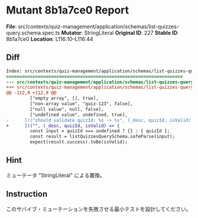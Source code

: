 # Mutant 8b1a7ce0 Report

**File**: src/contexts/quiz-management/application/schemas/list-quizzes-query.schema.spec.ts
**Mutator**: StringLiteral
**Original ID**: 227
**Stable ID**: 8b1a7ce0
**Location**: L116:10–L116:44

## Diff

```diff
Index: src/contexts/quiz-management/application/schemas/list-quizzes-query.schema.spec.ts
===================================================================
--- src/contexts/quiz-management/application/schemas/list-quizzes-query.schema.spec.ts	original
+++ src/contexts/quiz-management/application/schemas/list-quizzes-query.schema.spec.ts	mutated #227
@@ -112,9 +112,9 @@
         ["empty array", [], true],
         ["non-array value", "quiz-123", false],
         ["null value", null, false],
         ["undefined value", undefined, true],
-      ])("should validate quizId: %s -> %s", (_desc, quizId, isValid) => {
+      ])("", (_desc, quizId, isValid) => {
         const input = quizId === undefined ? {} : { quizId };
         const result = listQuizzesQuerySchema.safeParse(input);
         expect(result.success).toBe(isValid);
```

## Hint

ミューテータ "StringLiteral" による置換。

## Instruction

このサバイブ・ミューテーションを失敗させる最小テストを設計してください。
